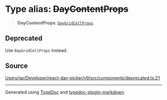 # Type alias: ~~DayContentProps~~

> **DayContentProps**: [`DayGridCellProps`](/api/interfaces/DayGridCellProps.md)

## Deprecated

Use `DayGridCellProps` instead.

## Source

[Users/gp/Developer/react-day-picker/v9/src/components/deprecated.ts:21](https://github.com/gpbl/react-day-picker/blob/005599683/src/components/deprecated.ts#L21)

***

Generated using [TypeDoc](https://typedoc.org) and [typedoc-plugin-markdown](https://typedoc-plugin-markdown.org).
